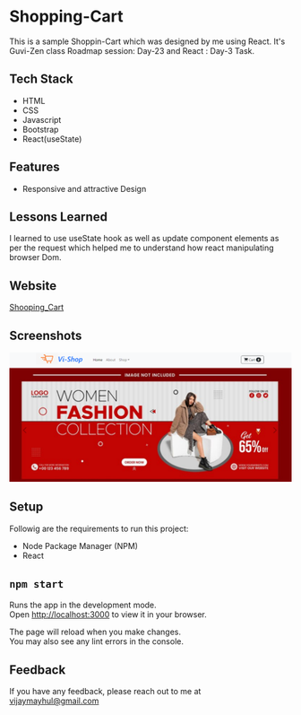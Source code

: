 
# Shopping-Cart

This is a sample Shoppin-Cart which was designed by me using React. It's Guvi-Zen class Roadmap session: Day-23 and React : Day-3 Task.

## Tech Stack

- HTML
- CSS
- Javascript
- Bootstrap
- React(useState)

## Features

- Responsive and attractive Design

## Lessons Learned

I learned to use useState hook as well as update component elements as per the request which helped me to understand how react manipulating browser Dom.


## Website

[Shooping_Cart](https://statuesque-beijinho-49dbc2.netlify.app/)


## Screenshots

![App Screenshot](./public/Images/demo.png)


## Setup

Followig are the requirements to run this project:
- Node Package Manager (NPM)
- React

## `npm start`

Runs the app in the development mode.\
Open [http://localhost:3000](http://localhost:3000) to view it in your browser.

The page will reload when you make changes.\
You may also see any lint errors in the console.

## Feedback

If you have any feedback, please reach out to me at vijaymayhul@gmail.com


